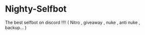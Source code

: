 # Nighty-Selfbot
The best selfbot on discord !!!! ( Nitro , giveaway , nuke , anti nuke , backup... )
